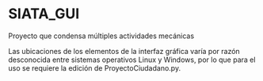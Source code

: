 # SIATA_GUI
Proyecto que condensa múltiples actividades mecánicas


Las ubicaciones de los elementos de la interfaz gráfica varía por razón desconocida entre sistemas operativos Linux y Windows, por lo que
para el uso se requiere la edición de ProyectoCiudadano.py.
